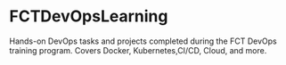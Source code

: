 # FCTDevOpsLearning
Hands-on DevOps tasks and projects completed during the FCT DevOps training program. Covers Docker, Kubernetes,CI/CD, Cloud, and more.
